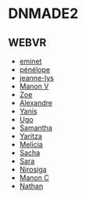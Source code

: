 # DNMADE2

## WEBVR
* [eminet](./WEBVR/README.md)
* [pénélope](https://penny0507.github.io/WEBVR/)
* [jeanne-lys](https://github.com/thiingyx/vr)
* [Manon V](https://manon-vb.github.io/vr/)
* [Zoe](https://zoensaama.github.io/web_VR/)
* [Alexandre](https://baleinedessables.github.io/WebVR-AR/)
* [Yanis](https://hella-yanis.github.io/WEBVR)
* [Ugo](https://ucaseiro.github.io/Webvr-test/)
* [Samantha](https://samantha-ensaama.github.io/VR/	)
* [Yaritza]()
* [Melicia](https://pititechataigne.github.io/WEBVR-Toto/)
* [Sacha](https://sachaterrier.github.io/VR/)
* [Sara](https://saraql.github.io/WebVR/)
* [Nirosiga]()
* [Manon C](https://manoncm.github.io/webVR/)
* [Nathan](https://seigneurdesfennecs.github.io/Ensaama2-WEBVR/)		